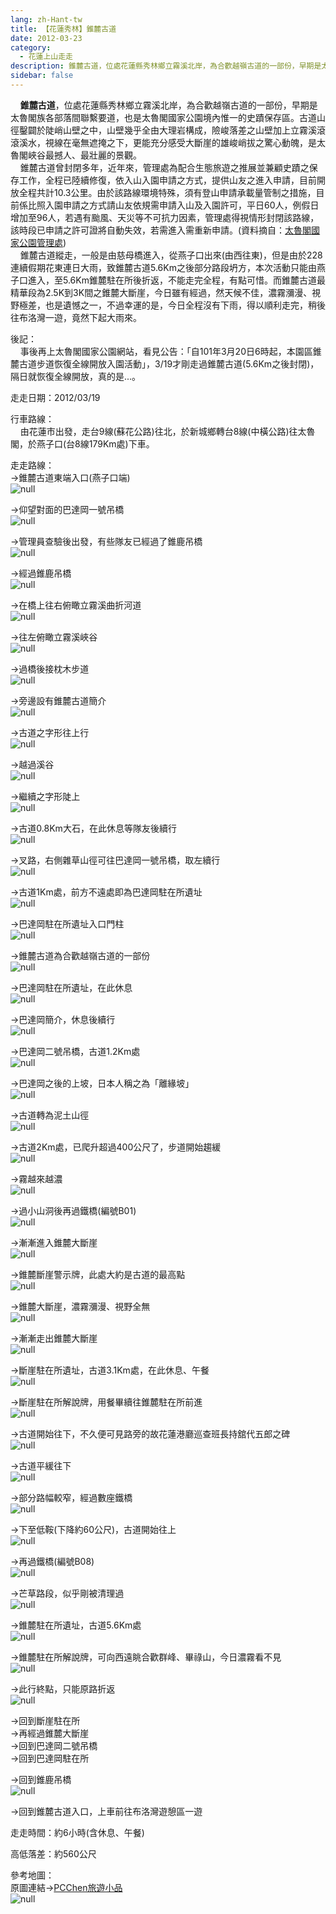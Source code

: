 ```yaml
---
lang: zh-Hant-tw
title: 【花蓮秀林】錐麓古道
date: 2012-03-23
category: 
  - 花蓮上山走走
description: 錐麓古道，位處花蓮縣秀林鄉立霧溪北岸，為合歡越嶺古道的一部份，早期是太魯閣族各部落間聯繫要道，也是太魯閣國家公園境內惟一的史蹟保存區。古道山徑鑿闢於陡峭山壁之中，山壁幾乎全由大理岩構成，險峻落差之山壁加上立霧溪滾滾溪水，視線在毫無遮掩之下，更能充分感受大斷崖的雄峻峭拔之驚心動魄，是太魯閣峽谷最撼人、最壯麗的景觀。 錐麓古道曾封閉多年，近年來，管理處為配合生態旅遊之推展並兼顧史蹟之保存工作，全程已陸續修復，依入山入園申請之方式，提供山友之進入申請，目前開放全程共計10.3公里。由於該路線環境特殊，須有登山申請承載量管制之措施，目前係比照入園申請之方式請山友依規需申請入山及入園許可，平日60人，例假日增加至96人，若遇有颱風、天災等不可抗力因素，管理處得視情形封閉該路線，該時段已申請之許可證將自動失效，若需進入需重新申請。(資料摘自：[太魯閣國家公園管理處](http://www.taroko.gov.tw/zhTW/Content.aspx?tm=1&mm=6&sm=1&page=2&id=19)) 錐麓古道縱走，一般是由慈母橋進入，從燕子口出來(由西往東)，但是由於228連續假期花東連日大雨，致錐麓古道5.6Km之後部分路段坍方，本次活動只能由燕子口進入，至5.6Km錐麓駐在所後折返，不能走完全程，有點可惜。而錐麓古道最精華段為2.5K到3K間之錐麓大斷崖，今日雖有經過，然天候不佳，濃霧瀰漫、視野極差，也是遺憾之一，不過幸運的是，今日全程沒有下雨，得以順利走完，稍後往布洛灣一遊，竟然下起大雨來。
sidebar: false
---
```


    **錐麓古道**，位處花蓮縣秀林鄉立霧溪北岸，為合歡越嶺古道的一部份，早期是太魯閣族各部落間聯繫要道，也是太魯閣國家公園境內惟一的史蹟保存區。古道山徑鑿闢於陡峭山壁之中，山壁幾乎全由大理岩構成，險峻落差之山壁加上立霧溪滾滾溪水，視線在毫無遮掩之下，更能充分感受大斷崖的雄峻峭拔之驚心動魄，是太魯閣峽谷最撼人、最壯麗的景觀。  
    錐麓古道曾封閉多年，近年來，管理處為配合生態旅遊之推展並兼顧史蹟之保存工作，全程已陸續修復，依入山入園申請之方式，提供山友之進入申請，目前開放全程共計10.3公里。由於該路線環境特殊，須有登山申請承載量管制之措施，目前係比照入園申請之方式請山友依規需申請入山及入園許可，平日60人，例假日增加至96人，若遇有颱風、天災等不可抗力因素，管理處得視情形封閉該路線，該時段已申請之許可證將自動失效，若需進入需重新申請。(資料摘自：[太魯閣國家公園管理處](http://www.taroko.gov.tw/zhTW/Content.aspx?tm=1&mm=6&sm=1&page=2&id=19))  
    錐麓古道縱走，一般是由慈母橋進入，從燕子口出來(由西往東)，但是由於228連續假期花東連日大雨，致錐麓古道5.6Km之後部分路段坍方，本次活動只能由燕子口進入，至5.6Km錐麓駐在所後折返，不能走完全程，有點可惜。而錐麓古道最精華段為2.5K到3K間之錐麓大斷崖，今日雖有經過，然天候不佳，濃霧瀰漫、視野極差，也是遺憾之一，不過幸運的是，今日全程沒有下雨，得以順利走完，稍後往布洛灣一遊，竟然下起大雨來。

後記：  
    事後再上太魯閣國家公園網站，看見公告：「自101年3月20日6時起，本園區錐麓古道步道恢復全線開放入園活動」，3/19才剛走過錐麓古道(5.6Km之後封閉)，隔日就恢復全線開放，真的是...。

走走日期：2012/03/19

行車路線：  
    由花蓮市出發，走台9線(蘇花公路)往北，於新城鄉轉台8線(中橫公路)往太魯閣，於燕子口(台8線179Km處)下車。

走走路線：  
→錐麓古道東端入口(燕子口端)  
![null](image/214890563_l.jpg)

→仰望對面的巴達岡一號吊橋  
![null](image/214890548_l.jpg)

→管理員查驗後出發，有些隊友已經過了錐鹿吊橋  
![null](image/214890559_l.jpg)

→經過錐鹿吊橋  
![null](image/214890571_l.jpg)

→在橋上往右俯瞰立霧溪曲折河道  
![null](image/214890576_l.jpg)

→往左俯瞰立霧溪峽谷  
![null](image/214890581_l.jpg)

→過橋後接枕木步道  
![null](image/214890585_l.jpg)

→旁邊設有錐麓古道簡介  
![null](image/214890589_l.jpg)

→古道之字形往上行  
![null](image/214890593_l.jpg)

→越過溪谷  
![null](image/214890604_l.jpg)

→繼續之字形陡上  
![null](image/214890610_l.jpg)

→古道0.8Km大石，在此休息等隊友後續行  
![null](image/214890615_l.jpg)

→叉路，右側雜草山徑可往巴達岡一號吊橋，取左續行  
![null](image/214890621_l.jpg)

→古道1Km處，前方不遠處即為巴達岡駐在所遺址  
![null](image/214890625_l.jpg)

→巴達岡駐在所遺址入口門柱  
![null](image/214890630_l.jpg)

→錐麓古道為合歡越嶺古道的一部份  
![null](image/214890717_l.jpg)

→巴達岡駐在所遺址，在此休息  
![null](image/214890640_l.jpg)

→巴達岡簡介，休息後續行  
![null](image/214890645_l.jpg)

→巴達岡二號吊橋，古道1.2Km處  
![null](image/214890650_l.jpg)

→巴達岡之後的上坡，日本人稱之為「離緣坡」  
![null](image/214890654_l.jpg)

→古道轉為泥土山徑  
![null](image/214890658_l.jpg)

→古道2Km處，已爬升超過400公尺了，步道開始趨緩  
![null](image/214890661_l.jpg)

→霧越來越濃  
![null](image/214890663_l.jpg)

→過小山洞後再過鐵橋(編號B01)  
![null](image/214890669_l.jpg)

→漸漸進入錐麓大斷崖  
![null](image/214890670_l.jpg)

→錐麓斷崖警示牌，此處大約是古道的最高點  
![null](image/214890674_l.jpg)

→錐麓大斷崖，濃霧瀰漫、視野全無  
![null](image/214890676_l.jpg)

→漸漸走出錐麓大斷崖  
![null](image/214890680_l.jpg)

→斷崖駐在所遺址，古道3.1Km處，在此休息、午餐  
![null](image/214890687_l.jpg)

→斷崖駐在所解說牌，用餐畢續往錐麓駐在所前進  
![null](image/214890713_l.jpg)

→古道開始往下，不久便可見路旁的故花蓮港廳巡查班長持舘代五郎之碑  
![null](image/214890688_l.jpg)

→古道平緩往下  
![null](image/214890690_l.jpg)

→部分路幅較窄，經過數座鐵橋  
![null](image/214890693_l.jpg)

→下至低鞍(下降約60公尺)，古道開始往上  
![null](image/214890696_l.jpg)

→再過鐵橋(編號B08)  
![null](image/214890699_l.jpg)

→芒草路段，似乎剛被清理過  
![null](image/214890701_l.jpg)

→錐麓駐在所遺址，古道5.6Km處  
![null](image/214890703_l.jpg)

→錐麓駐在所解說牌，可向西遠眺合歡群峰、畢祿山，今日濃霧看不見  
![null](image/214890708_l.jpg)

→此行終點，只能原路折返  
![null](image/214890710_l.jpg)

→回到斷崖駐在所  
→再經過錐麓大斷崖  
→回到巴達岡二號吊橋  
→回到巴達岡駐在所

→回到錐鹿吊橋  
![null](image/214890530_l.jpg)

→回到錐麓古道入口，上車前往布洛灣遊憩區一遊

走走時間：約6小時(含休息、午餐)

高低落差：約560公尺

參考地圖：  
原圖連結→[PCChen旅遊小品](http://pcchen.com/html/R100421ZLTrail.html)  
![null](image/214890740_l.jpg)
